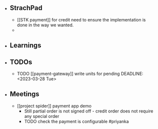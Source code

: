 - ## StrachPad
	- [[STK payment]] for credit need to ensure the implementation is done in the way we wanted.
	-
- ## Learnings
- ## TODOs
	- TODO [[payment-gateway]] write units for pending
	  DEADLINE: <2023-03-28 Tue>
- ## Meetings
	- [[project spider]] payment app demo
		- Still partial order is not signed off - credit order does not require any special order
		- TODO check the payment is configurable #priyanka
